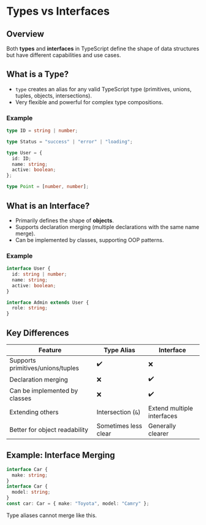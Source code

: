 # Types vs Interfaces

## Overview

Both **types** and **interfaces** in TypeScript define the shape of data structures but have different capabilities and use cases.

## What is a Type?

- `type` creates an alias for any valid TypeScript type (primitives, unions, tuples, objects, intersections).
- Very flexible and powerful for complex type compositions.

### Example

```ts
type ID = string | number;

type Status = "success" | "error" | "loading";

type User = {
  id: ID;
  name: string;
  active: boolean;
};

type Point = [number, number];
```

## What is an Interface?

- Primarily defines the shape of **objects**.
- Supports declaration merging (multiple declarations with the same name merge).
- Can be implemented by classes, supporting OOP patterns.

### Example

```ts
interface User {
  id: string | number;
  name: string;
  active: boolean;
}

interface Admin extends User {
  role: string;
}
```

## Key Differences

| Feature                           | Type Alias           | Interface                  |
| --------------------------------- | -------------------- | -------------------------- |
| Supports primitives/unions/tuples | ✔️                    | ❌                          |
| Declaration merging               | ❌                    | ✔️                          |
| Can be implemented by classes     | ❌                    | ✔️                          |
| Extending others                  | Intersection (`&`)   | Extend multiple interfaces |
| Better for object readability     | Sometimes less clear | Generally clearer          |

## Example: Interface Merging

```ts
interface Car {
  make: string;
}
interface Car {
  model: string;
}
const car: Car = { make: "Toyota", model: "Camry" };
```

Type aliases cannot merge like this.

